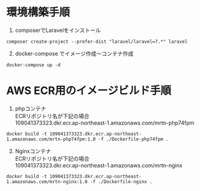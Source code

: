 # 環境構築手順
1. composerでLaravelをインストール
```
composer create-project --prefer-dist "laravel/laravel=7.*" laravel
```
2. docker-compose でイメージ作成〜コンテナ作成
```
docker-compose up -d
```
# AWS ECR用のイメージビルド手順
1. phpコンテナ  
ECRリポジトリ名が下記の場合  
109041373323.dkr.ecr.ap-northeast-1.amazonaws.com/mrtn-php74fpm
```
docker build -t 109041373323.dkr.ecr.ap-northeast-1.amazonaws.com/mrtn-php74fpm:1.0 -f ./Dockerfile-php74fpm .
```
2. Nginxコンテナ  
ECRリポジトリ名が下記の場合  
109041373323.dkr.ecr.ap-northeast-1.amazonaws.com/mrtn-nginx
```
docker build -t 109041373323.dkr.ecr.ap-northeast-1.amazonaws.com/mrtn-nginx:1.0 -f ./Dockerfile-nginx .
```